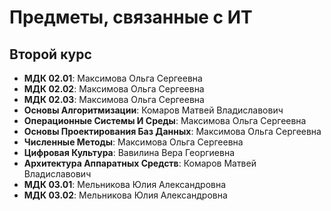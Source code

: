 # Предметы, связанные с ИТ 

## Второй курс 
- **МДК 02.01**: Максимова Ольга Сергеевна  
- **МДК 02.02**: Максимова Ольга Сергеевна 
- **МДК 02.03**: Максимова Ольга Сергеевна 
- **Основы Алгоритмизации**: Комаров Матвей Владиславович 
- **Операционные Системы И Среды**: Максимова Ольга Сергеевна 
- **Основы Проектирования Баз Данных**: Максимова Ольга Сергеевна 
- **Численные Методы**: Максимова Ольга Сергеевна 
- **Цифровая Культура**: Вавилина Вера Георгиевна
- **Архитектура Аппаратных Средств**: Комаров Матвей Владиславович
- **МДК 03.01**: Мельникова Юлия Александровна     
- **МДК 03.02**: Мельникова Юлия Александровна
